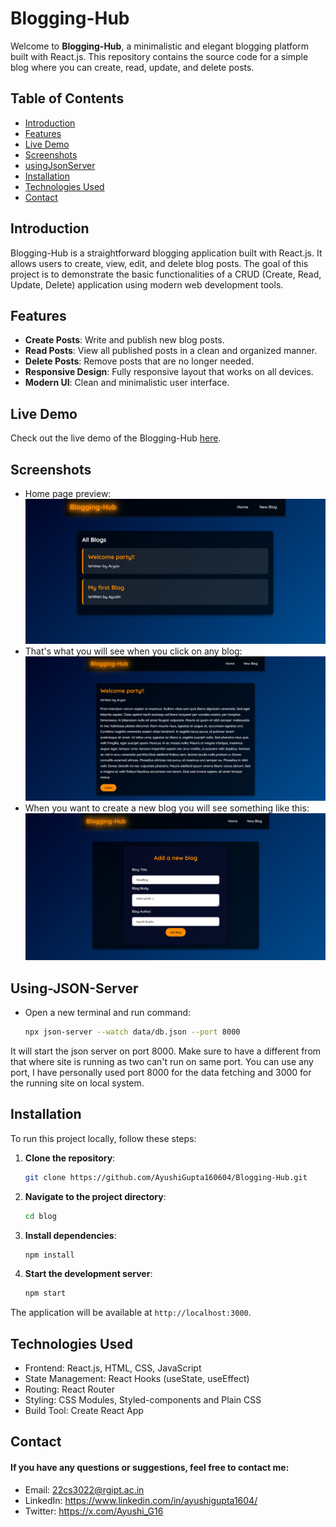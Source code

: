 # Blogging-Hub

Welcome to **Blogging-Hub**, a minimalistic and elegant blogging platform built with React.js. This repository contains the source code for a simple blog where you can create, read, update, and delete posts.

## Table of Contents

- [Introduction](#introduction)
- [Features](#features)
- [Live Demo](#live-demo)
- [Screenshots](#screenshots)
- [usingJsonServer](#Using-JSON-Server)
- [Installation](#installation)
- [Technologies Used](#technologies-used)
- [Contact](#contact)

## Introduction

Blogging-Hub is a straightforward blogging application built with React.js. It allows users to create, view, edit, and delete blog posts. The goal of this project is to demonstrate the basic functionalities of a CRUD (Create, Read, Update, Delete) application using modern web development tools.

## Features

- **Create Posts**: Write and publish new blog posts.
- **Read Posts**: View all published posts in a clean and organized manner.
- **Delete Posts**: Remove posts that are no longer needed.
- **Responsive Design**: Fully responsive layout that works on all devices.
- **Modern UI**: Clean and minimalistic user interface.

## Live Demo

Check out the live demo of the Blogging-Hub [here](https://drive.google.com/file/d/1ZcPxDboFcFJAFdxjL_9YeedfEfkSIHZj/view?usp=sharing).

## Screenshots
- Home page preview:
  ![Homepage](https://github.com/AyushiGupta160604/Blogging-Hub/blob/main/Project-preview/homepage.png)
- That's what you will see when you click on any blog:
  ![DisplayBlog](https://github.com/AyushiGupta160604/Blogging-Hub/blob/main/Project-preview/checkAnyBlog.png)
- When you want to create a new blog you will see something like this:
  ![CreateBlog](https://github.com/AyushiGupta160604/Blogging-Hub/blob/main/Project-preview/AddBlog.png)

## Using-JSON-Server
- Open a new terminal and run command:
   ```bash
   npx json-server --watch data/db.json --port 8000
It will start the json server on port 8000.
Make sure to have a different from that where site is running as two can't run on same port.
You can use any port, I have personally used port 8000 for the data fetching and 3000 for the running site on local system.

## Installation

To run this project locally, follow these steps:

1. **Clone the repository**:
   ```bash
   git clone https://github.com/AyushiGupta160604/Blogging-Hub.git
2. **Navigate to the project directory**:
   ```bash
   cd blog
3. **Install dependencies**:
   ```bash
   npm install
4. **Start the development server**:
   ```bash
   npm start

The application will be available at `http://localhost:3000`.

## Technologies Used
- Frontend: React.js, HTML, CSS, JavaScript
- State Management: React Hooks (useState, useEffect)
- Routing: React Router
- Styling: CSS Modules, Styled-components and Plain CSS
- Build Tool: Create React App

## Contact
#### If you have any questions or suggestions, feel free to contact me:
- Email: 22cs3022@rgipt.ac.in
- LinkedIn: https://www.linkedin.com/in/ayushigupta1604/
- Twitter: https://x.com/Ayushi_G16
